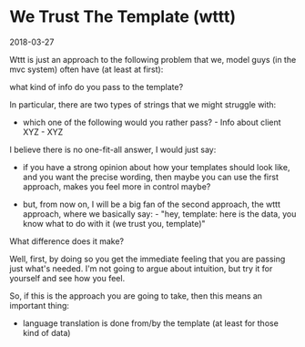 We Trust The Template (wttt)
=========================
2018-03-27


Wttt is just an approach to the following problem that we, model guys (in the mvc system) often have (at least
at first):

what kind of info do you pass to the template?

In particular, there are two types of strings that we might struggle with:

- which one of the following would you rather pass?
        - Info about client XYZ
        - XYZ
        
        
I believe there is no one-fit-all answer, I would just say:

- if you have a strong opinion about how your templates should look like, and you want the precise wording,
then maybe you can use the first approach, makes you feel more in control maybe?

- but, from now on, I will be a big fan of the second approach, the wttt approach, where we basically say:
        - "hey, template: here is the data, you know what to do with it (we trust you, template)"
        

What difference does it make?

Well, first, by doing so you get the immediate feeling that you are passing just what's needed.
I'm not going to argue about intuition, but try it for yourself and see how you feel.

So, if this is the approach you are going to take, then this means an important thing:

- language translation is done from/by the template (at least for those kind of data)


                 
        
        
        